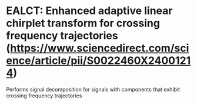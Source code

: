 # EALCT: Enhanced adaptive linear chirplet transform for crossing frequency trajectories (https://www.sciencedirect.com/science/article/pii/S0022460X24001214)

Performs signal decomposition for signals with components that exhibit crossing frequency trajectories
